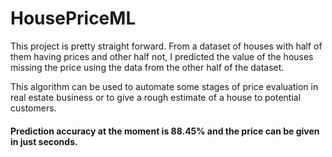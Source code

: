 # HousePriceML

This project is pretty straight forward. From a dataset of houses with half of them having prices and other half not, I predicted the value of the houses missing the price using the data from the other half of the dataset.

This algorithm can be used to automate some stages of price evaluation in real estate business or to give a rough estimate of a house to potential customers.

#### Prediction accuracy at the moment is 88.45% and the price can be given in just seconds.
